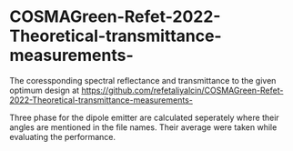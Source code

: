 # COSMAGreen-Refet-2022-Theoretical-transmittance-measurements-

The coressponding spectral reflectance and transmittance to the given optimum design at https://github.com/refetaliyalcin/COSMAGreen-Refet-2022-Theoretical-transmittance-measurements-

Three phase for the dipole emitter are calculated seperately where their angles are mentioned in the file names. Their average were taken while evaluating the performance.
